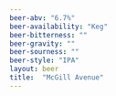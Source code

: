 ```yaml
---
beer-abv: "6.7%"
beer-availability: "Keg"
beer-bitterness: ""
beer-gravity: ""
beer-sourness: ""
beer-style: "IPA"
layout: beer
title:  "McGill Avenue"
---
```

